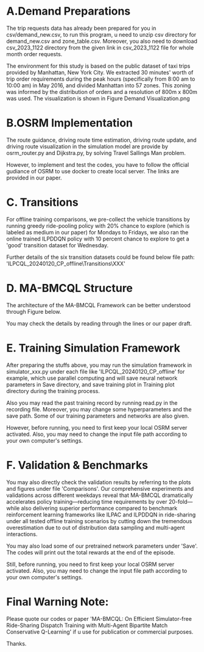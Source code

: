 # A.Demand Preparations
The trip requests data has already been prepared for you in csv/demand_new.csv, to run this program, u need to unzip csv directory for demand_new.csv and zone_table.csv. Moreover, you also need to download csv_2023_1122 directory from the given link in csv_2023_1122 file for whole month order requests.

The environment for this study is based on the public dataset of taxi trips provided by Manhattan, New York City. We extracted 30 minutes' worth of trip order requirements during the peak hours (specifically from 8:00 am to 10:00 am) in May 2016, and divided Manhattan into 57 zones. This zoning was informed by the distribution of orders and a resolution of 800m x 800m was used. The visualization is shown in Figure Demand Visualization.png

# B.OSRM Implementation 
The route guidance, driving route time estimation, driving route update, and driving route visualization in the simulation model are provide by osrm_router.py and Dijkstra.py, by solving Travel Sallings Man problem.

However, to implement and test the codes, you have to follow the official gudiance of OSRM to use docker to create local server. The links are provided in our paper.

# C. Transitions
For offline training comparisons, we pre-collect the vehicle transitions by running greedy ride-pooling policy with 20% chance to explore (which is labeled as medium in our paper) for Mondays to Fridays, we also ran the online trained ILPDDQN policy with 10 percent chance to explore to get a 'good' transition dataset for Wednesday. 

Further details of the six transition datasets could be found below file path: 'ILPCQL_20240120_CP_offline\Transitions\XXX'

# D. MA-BMCQL Structure
The architecture of the MA-BMCQL Framework can be better understood through Figure below.

You may check the details by reading through the lines or our paper draft.

# E. Training Simulation Framework
After preparing the stuffs above, you may run the simulation framework in simulator_xxx.py under each file like 'ILPCQL_20240120_CP_offline' for example, which use parallel computing and will save neural network parameters in Save directory, and save training plot in Training plot directory during the training process. 

Also you may read the past training record by running read.py in the recording file. Moreover, you may change some hyperparameters and the save path. Some of our training parameters and networks are also given.

However, before running, you need to first keep your local OSRM server activated. Also, you may need to change the input file path according to your own computer's settings.

# F. Validation & Benchmarks
You may also directly check the validation results by referring to the plots and figures under file 'Comparisons'. Our comprehensive experiments and validations across different weekdays reveal that MA-BMCQL dramatically accelerates policy training—reducing time requirements by over 20-fold—while also delivering superior performance compared to benchmark reinforcement learning frameworks like ILPAC and ILPDDQN in ride-sharing under all tested offline training scenarios by cutting down the tremendous overestimation due to out of distribution data sampling and multi-agent interactions.

You may also load some of our pretrained network parameters under 'Save'. The codes will print out the total rewards at the end of the episode.

Still, before running, you need to first keep your local OSRM server activated. Also, you may need to change the input file path according to your own computer's settings.

# Final Warning Note:
Please quote our codes or paper 'MA-BMCQL: On Efficient Simulator-free Ride-Sharing Dispatch Training with Multi-Agent Bipartite Match Conservative Q-Learning' if u use for publication or commercial purposes.

Thanks.
